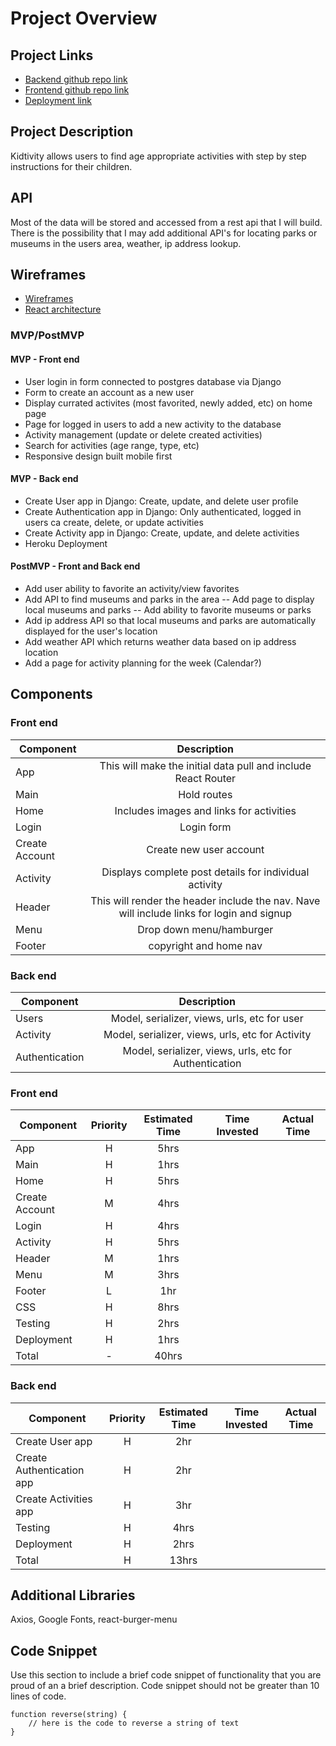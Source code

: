 # Project Overview

## Project Links

- [Backend github repo link](https://github.com/bcantello/kidtivity-backend)
- [Frontend github repo link](https://github.com/bcantello/kidtivity)
- [Deployment link]()

## Project Description

Kidtivity allows users to find age appropriate activities with step by step instructions for their children.

## API

Most of the data will be stored and accessed from a rest api that I will build. There is the possibility that I may add additional API's for locating parks or museums in the users area, weather, ip address lookup.


## Wireframes


- [Wireframes]()
- [React architecture]()


### MVP/PostMVP



#### MVP - Front end
- User login in form connected to postgres database via Django
- Form to create an account as a new user
- Display currated activites (most favorited, newly added, etc) on home page
- Page for logged in users to add a new activity to the database
- Activity management (update or delete created activities)
- Search for activities (age range, type, etc)
- Responsive design built mobile first

#### MVP - Back end
- Create User app in Django: Create, update, and delete user profile
- Create Authentication app in Django: Only authenticated, logged in users ca create, delete, or update activities
- Create Activity app in Django: Create, update, and delete activities
- Heroku Deployment

#### PostMVP - Front and Back end

- Add user ability to favorite an activity/view favorites
- Add API to find museums and parks in the area
-- Add page to display local museums and parks
-- Add ability to favorite museums or parks
- Add ip address API so that local museums and parks are automatically displayed for the user's location
- Add weather API which returns weather data based on ip address location
- Add a page for activity planning for the week (Calendar?)

## Components

### Front end

| Component | Description | 
| --- | :---: |  
| App | This will make the initial data pull and include React Router| 
| Main | Hold routes |
| Home | Includes images and links for activities |
| Login | Login form |
| Create Account | Create new user account |
| Activity | Displays complete post details for individual activity |
| Header | This will render the header include the nav. Nave will include links for login and signup | 
| Menu | Drop down menu/hamburger |
| Footer | copyright and home nav |

### Back end

| Component | Description | 
| --- | :---: |  
| Users | Model, serializer, views, urls, etc for user | 
| Activity | Model, serializer, views, urls, etc for Activity | 
| Authentication | Model, serializer, views, urls, etc for Authentication | 

### Front end

| Component | Priority | Estimated Time | Time Invested | Actual Time |
| --- | :---: |  :---: | :---: | :---: |
| App | H | 5hrs |  |  |
| Main | H | 1hrs |  |  |
| Home | H | 5hrs |  |  |
| Create Account | M | 4hrs |  |  |
| Login | H | 4hrs |  |  |
| Activity | H | 5hrs |  |  |
| Header | M | 1hrs |  |  |
| Menu | M | 3hrs |  |  |
| Footer | L | 1hr |  |  |
| CSS | H | 8hrs |  |  |
| Testing | H | 2hrs |  |  |
| Deployment | H | 1hrs |  |  |
| Total | - | 40hrs |  |  |

### Back end

| Component | Priority | Estimated Time | Time Invested | Actual Time |
| --- | :---: |  :---: | :---: | :---: |
| Create User app | H | 2hr |  |  |
| Create Authentication app | H | 2hr |  |  |
| Create Activities app | H | 3hr |  |  |
| Testing | H | 4hrs |  |  |
| Deployment | H | 2hrs |  |  |
| Total | H | 13hrs |  |  |

## Additional Libraries
 Axios, Google Fonts, react-burger-menu

## Code Snippet

Use this section to include a brief code snippet of functionality that you are proud of an a brief description.  Code snippet should not be greater than 10 lines of code. 

```
function reverse(string) {
	// here is the code to reverse a string of text
}
```
